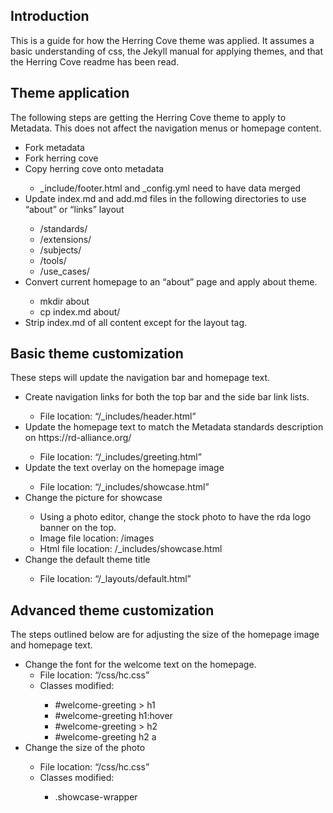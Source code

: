 <h2>Introduction</h2>

<p>This is a guide for how the Herring Cove theme was applied. It assumes a basic understanding of css, the Jekyll manual for applying themes, and that the Herring Cove readme has been read.</p>

<h2>Theme application</h2>

<p>The following steps are getting the Herring Cove theme to apply to Metadata. This does not affect the navigation menus or homepage content.</p>
<p>
<ul>
<li>Fork metadata</li>
<li>Fork herring cove</li>
<li>Copy herring cove onto metadata</li>
  <ul>
    <li>_include/footer.html and _config.yml need to have data merged</li>
  </ul>
<li>Update index.md and add.md files in the following directories to use “about” or “links” layout</li>
  <ul>
    <li>/standards/</li>
    <li>/extensions/</li>
    <li>/subjects/</li>
    <li>/tools/</li>
    <li>/use_cases/</li>
  </ul>
<li>Convert current homepage to an “about” page and apply about theme.</li>
  <ul>
    <li>mkdir about</li>
    <li>cp index.md about/</li>
  </ul>
<li>Strip index.md of all content except for the layout tag.</li>
</ul>
</p>

<h2>Basic theme customization</h2>

<p>These steps will update the navigation bar and homepage text.</p>
<p>
<ul>
<li>Create navigation links for both the top bar and the side bar link lists.</li>
  <ul>
    <li>File location: “/_includes/header.html”</li>
  </ul>
<li>Update the homepage text to match the Metadata standards description on https://rd-alliance.org/</li>
  <ul>
    <li>File location: “/_includes/greeting.html” </li>
  </ul>
<li>Update the text overlay on the homepage image</li>
  <ul>
    <li>File location: “/_includes/showcase.html” </li>
  </ul>
<li>Change the picture for showcase</li>
  <ul>
    <li>Using a photo editor, change the stock photo to have the rda logo banner on the top. </li>
    <li>Image file location: /images</li>
    <li>Html file location: /_includes/showcase.html</li>
  </ul>
<li>Change the default theme title</li>
  <ul>
    <li>File location: “/_layouts/default.html”</li>
  </ul>
</ul>
</p>

<h2>Advanced theme customization</h2>

<p>The steps outlined below are for adjusting the size of the homepage image and homepage text.</p>

<p>
<ul>
<li>Change the font for the welcome text on the homepage.
  <ul>
    <li>File location: “/css/hc.css”</li>
    <li>Classes modified:</li>
      <ul>
        <li>#welcome-greeting > h1</li>
        <li>#welcome-greeting h1:hover</li>
        <li>#welcome-greeting > h2</li>
        <li>#welcome-greeting h2 a</li>
      </ul>
  </ul>
<li>Change the size of the photo</li>
  <ul>
    <li>File location: “/css/hc.css”</li>
    <li>Classes modified:</li>
      <ul>
        <li>.showcase-wrapper</li>
      </ul>
  </ul>
</ul>
</p>

